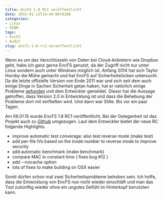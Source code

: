 ```yaml
---
title: EncFS 1.8 RC1 veröffentlicht
date: 2015-01-13T14:44:00+0100
categories:
- Linux
- OSBN
tags:
- EncFS
- Audit
slug: encfs-1-8-rc1-veroeffentlicht
---
```

Wenn es um das Verschlüsseln von Daten bei Cloud-Anbietern wie Dropbox geht, habe ich ganz gerne EncFS genutzt, da der Zugriff nicht nur unter Linux sondern auch unter Windows möglich ist. Anfang 2014 hat sich Taylor Hornby die Mühe gemacht und hat EncFS auf Sicherheitslücken untersucht. Da die letzte offizielle Version von Ende 2011 war und sich seit dem auch einige Dinge in Sachen Sicherheit getan haben, hat er natürlich einige Probleme [gefunden](https://defuse.ca/audits/encfs.htm "EncFS Security Audit") und dem Entwickler gemeldet. Dieser hat die Aussage getroffen, dass Version 2.0 in Entwicklung ist und dass die Behebung der Probleme dort mit einfließen wird. Und dann war Stille. Bis vor ein paar Tagen.

Am 06.01.15 wurde EncFS 1.8 RC1 veröffentlicht. Bei der Gelegenheit ist das Projekt auch zu [Github](https://github.com/vgough/encfs "EncFS") umgezogen. Laut dem Entwickler bietet der neue RC folgende Highlights.

- improve automatic test converage: also test reverse mode (make test)
- add per-file IVs based on the inode number to reverse mode to improve security
- add automatic benchmark (make benchmark)
- compare MAC in constant time ( fixes bug #12 )
- add --nocache option
- lots of fixes to make building on OSX easier

Somit dürfen schon mal zwei Sicherheitsprobleme behoben sein. Ich hoffe, dass die Entwicklung von EncFS nun nicht wieder einschläft und man das Tool zukünftig wieder ohne ein ungutes Gefühl im Hinterkopf benutzten kann.
